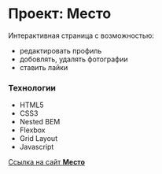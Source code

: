 # Проект: Место

Интерактивная страница с возможностью:
 * редактировать профиль
 * добовлять, удалять фотографии
 * ставить лайки

### Технологии
* HTML5
* CSS3
* Nested BEM
* Flexbox
* Grid Layout
* Javascript

[Ссылка на сайт **Место**](https://dmitry-user.github.io/mesto/)
